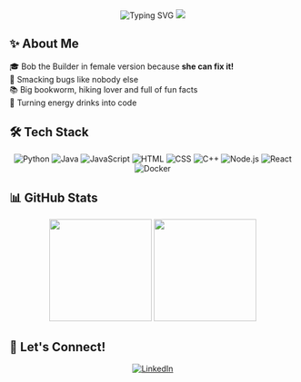 <div align="center">
  <img src="https://readme-typing-svg.herokuapp.com?font=Sour+Gummy&size=30&pause=1000&color=db9090&center=true&vCenter=true&width=460&lines=I'm+Val+,+your+favorite+nerdy+gal" alt="Typing SVG" />
  <img src="https://media1.tenor.com/m/FP3KLUuiKOkAAAAC/computer-typing.gif"/>
</div>

## ✨ About Me 

🎓 Bob the Builder in female version because **she can fix it!**   
🐜 Smacking bugs like nobody else   
📚 Big bookworm, hiking lover and full of fun facts   
🥤 Turning energy drinks into code  

## 🛠️ Tech Stack

<div align="center">

![Python](https://img.shields.io/badge/-Python-db9090?style=for-the-badge&logo=python)
![Java](https://img.shields.io/badge/-Java-db9090?style=for-the-badge&logo=java)
![JavaScript](https://img.shields.io/badge/-JavaScript-db9090?style=for-the-badge&logo=javascript)
![HTML](https://img.shields.io/badge/-HTML5-db9090?style=for-the-badge&logo=html5)
![CSS](https://img.shields.io/badge/-CSS3-db9090?style=for-the-badge&logo=css3)
![C++](https://img.shields.io/badge/-C++-db9090?style=for-the-badge&logo=c++)
![Node.js](https://img.shields.io/badge/-Node.js-db9090?style=for-the-badge&logo=node.js)
![React](https://img.shields.io/badge/-React-db9090?style=for-the-badge&logo=react)
![Docker](https://img.shields.io/badge/-Docker-db9090?style=for-the-badge&logo=docker)


</div>

## 📊 GitHub Stats

<div align="center">
<img height="180em" src="https://github-readme-stats.vercel.app/api?username=its-cutie-valerie&show_icons=true&theme=dracula&include_all_commits=true&count_private=true"/>
<img height="180em" src="https://github-readme-stats.vercel.app/api/top-langs/?username=its-cutie-valerie&layout=compact&langs_count=7&theme=dracula"/>
</div>

## 🌸 Let's Connect!

<div align="center">

[![LinkedIn](https://img.shields.io/badge/-LinkedIn-db9090?style=for-the-badge&logo=linkedin)](https://linkedin.com/in/valérie-nováková-a68960317)

</div>
